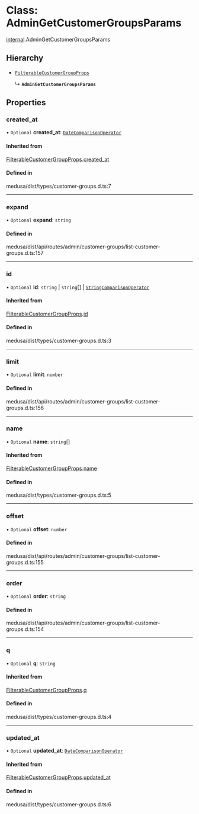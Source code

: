 # Class: AdminGetCustomerGroupsParams

[internal](../modules/internal-5.md).AdminGetCustomerGroupsParams

## Hierarchy

- [`FilterableCustomerGroupProps`](internal-5.FilterableCustomerGroupProps.md)

  ↳ **`AdminGetCustomerGroupsParams`**

## Properties

### created\_at

• `Optional` **created\_at**: [`DateComparisonOperator`](internal-2.DateComparisonOperator.md)

#### Inherited from

[FilterableCustomerGroupProps](internal-5.FilterableCustomerGroupProps.md).[created_at](internal-5.FilterableCustomerGroupProps.md#created_at)

#### Defined in

medusa/dist/types/customer-groups.d.ts:7

___

### expand

• `Optional` **expand**: `string`

#### Defined in

medusa/dist/api/routes/admin/customer-groups/list-customer-groups.d.ts:157

___

### id

• `Optional` **id**: `string` \| `string`[] \| [`StringComparisonOperator`](internal-5.StringComparisonOperator.md)

#### Inherited from

[FilterableCustomerGroupProps](internal-5.FilterableCustomerGroupProps.md).[id](internal-5.FilterableCustomerGroupProps.md#id)

#### Defined in

medusa/dist/types/customer-groups.d.ts:3

___

### limit

• `Optional` **limit**: `number`

#### Defined in

medusa/dist/api/routes/admin/customer-groups/list-customer-groups.d.ts:156

___

### name

• `Optional` **name**: `string`[]

#### Inherited from

[FilterableCustomerGroupProps](internal-5.FilterableCustomerGroupProps.md).[name](internal-5.FilterableCustomerGroupProps.md#name)

#### Defined in

medusa/dist/types/customer-groups.d.ts:5

___

### offset

• `Optional` **offset**: `number`

#### Defined in

medusa/dist/api/routes/admin/customer-groups/list-customer-groups.d.ts:155

___

### order

• `Optional` **order**: `string`

#### Defined in

medusa/dist/api/routes/admin/customer-groups/list-customer-groups.d.ts:154

___

### q

• `Optional` **q**: `string`

#### Inherited from

[FilterableCustomerGroupProps](internal-5.FilterableCustomerGroupProps.md).[q](internal-5.FilterableCustomerGroupProps.md#q)

#### Defined in

medusa/dist/types/customer-groups.d.ts:4

___

### updated\_at

• `Optional` **updated\_at**: [`DateComparisonOperator`](internal-2.DateComparisonOperator.md)

#### Inherited from

[FilterableCustomerGroupProps](internal-5.FilterableCustomerGroupProps.md).[updated_at](internal-5.FilterableCustomerGroupProps.md#updated_at)

#### Defined in

medusa/dist/types/customer-groups.d.ts:6
